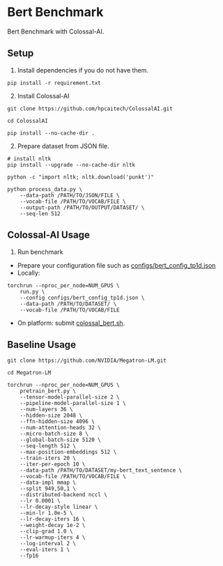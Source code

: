 # Bert Benchmark
Bert Benchmark with Colossal-AI.

## Setup
1. Install dependencies if you do not have them.
```
pip install -r requirement.txt
```

2. Install Colossal-AI
```
git clone https://github.com/hpcaitech/ColossalAI.git

cd ColossalAI

pip install --no-cache-dir .

```

2. Prepare dataset from JSON file.
```
# install nltk
pip install --upgrade --no-cache-dir nltk

python -c "import nltk; nltk.download('punkt')"

python process_data.py \
    --data-path /PATH/TO/JSON/FILE \
    --vocab-file /PATH/TO/VOCAB/FILE \
    --output-path /PATH/TO/OUTPUT/DATASET/ \
    --seq-len 512
```

## Colossal-AI Usage

1. Run benchmark
- Prepare your configuration file such as [configs/bert_config_tp1d.json](./configs/bert_config_tp1d.json)
- Locally:
```
torchrun --nproc_per_node=NUM_GPUS \
    run.py \
    --config configs/bert_config_tp1d.json \
    --data-path /PATH/TO/DATASET/ \
    --vocab-file /PATH/TO/VOCAB/FILE
```
- On platform: submit [colossal_bert.sh](./colossal_bert.sh).

## Baseline Usage

```
git clone https://github.com/NVIDIA/Megatron-LM.git

cd Megatron-LM

torchrun --nproc_per_node=NUM_GPUS \
    pretrain_bert.py \
    --tensor-model-parallel-size 2 \
    --pipeline-model-parallel-size 1 \
    --num-layers 36 \
    --hidden-size 2048 \
    --ffn-hidden-size 4096 \
    --num-attention-heads 32 \
    --micro-batch-size 8 \
    --global-batch-size 5120 \
    --seq-length 512 \
    --max-position-embeddings 512 \
    --train-iters 20 \
    --iter-per-epoch 10 \
    --data-path /PATH/TO/DATASET/my-bert_text_sentence \
    --vocab-file /PATH/TO/VOCAB/FILE \
    --data-impl mmap \
    --split 949,50,1 \
    --distributed-backend nccl \
    --lr 0.0001 \
    --lr-decay-style linear \
    --min-lr 1.0e-5 \
    --lr-decay-iters 16 \
    --weight-decay 1e-2 \
    --clip-grad 1.0 \
    --lr-warmup-iters 4 \
    --log-interval 2 \
    --eval-iters 1 \
    --fp16
```